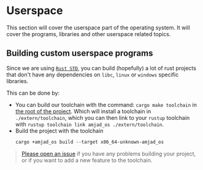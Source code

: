 # Userspace

This section will cover the userspace part of the operating system. It will cover the programs, libraries and other userspace related topics.

## Building custom userspace programs

Since we are using [`Rust STD`](./rust_std.md), you can build (hopefully)
a lot of rust projects that don't have any dependencies on `libc`, `linux` or `windows` specific libraries.

This can be done by:
- You can build our toolchain with the command: `cargo make toolchain` in [the root of the project](https://github.com/Amjad50/OS).
Which will install a toolchain in `./extern/toolchain`, which you can then link to your `rustup` toolchain with `rustup toolchain link amjad_os ./extern/toolchain`.
- Build the project with the toolchain
    ```txt
    cargo +amjad_os build --target x86_64-unknown-amjad_os
    ```

> [Please open an issue](https://github.com/Amjad50/OS/issues) if you have any problems building your project,
or if you want to add a new feature to the toolchain. 

